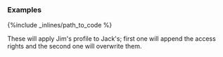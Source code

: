 ### Examples



{%include _inlines/path_to_code %}



These will apply Jim's profile to Jack's; first one will append the access rights and the second one will overwrite them.




